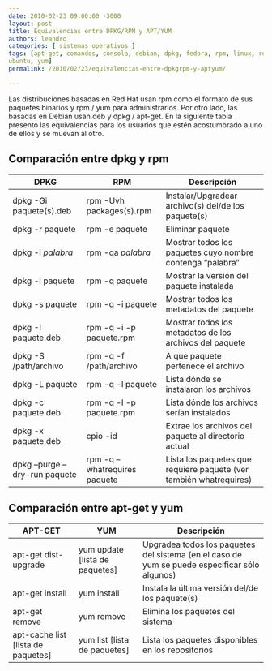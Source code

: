 ```yaml
---
date: 2010-02-23 09:00:00 -3000
layout: post
title: Equivalencias entre DPKG/RPM y APT/YUM
authors: leandro
categories: [ sistemas operativos ]
tags: [apt-get, comandos, consola, debian, dpkg, fedora, rpm, linux, red hat,
ubuntu, yum]
permalink: /2010/02/23/equivalencias-entre-dpkgrpm-y-aptyum/

---
```


Las distribuciones basadas en Red Hat usan rpm como el formato de sus paquetes
binarios y rpm / yum para administrarlos. Por otro lado, las basadas en Debian
usan deb y dpkg / apt-get. En la siguiente tabla presento las equivalencias para
los usuarios que estén acostumbrado a uno de ellos y se muevan al otro.<!-- more -->

## Comparación entre dpkg y rpm

<table class="table table-striped table-bordered">
  <thead>
    <tr>
      <th>DPKG</th>
      <th>RPM</th>
      <th>Descripción</th>
    </tr>
  </thead>
  <tbody>
    <tr>
      <td>dpkg -Gi paquete(s).deb</td>
      <td>rpm -Uvh packages(s).rpm</td>
      <td>Instalar/Upgradear archivo(s) del/de los paquete(s)</td>
    </tr>
    <tr>
      <td>dpkg -r paquete</td>
      <td>rpm -e paquete</td>
      <td>Eliminar paquete</td>
    </tr>
    <tr>
      <td>dpkg -l <em>palabra</em></td>
      <td>rpm -qa <em>palabra</em></td>
      <td>Mostrar todos los paquetes cuyo nombre contenga “palabra”</td>
    </tr>
    <tr>
      <td>dpkg -l paquete</td>
      <td>rpm -q paquete</td>
      <td>Mostrar la versión del paquete instalada</td>
    </tr>
    <tr>
      <td>dpkg -s paquete</td>
      <td>rpm -q -i paquete</td>
      <td>Mostrar todos los metadatos del paquete</td>
    </tr>
    <tr>
      <td>dpkg -I paquete.deb</td>
      <td>rpm -q -i -p paquete.rpm</td>
      <td>Mostrar todos los metadatos de los archivos del paquete</td>
    </tr>
    <tr>
      <td>dpkg -S /path/archivo</td>
      <td>rpm -q -f /path/archivo</td>
      <td>A que paquete pertenece el archivo</td>
    </tr>
    <tr>
      <td>dpkg -L paquete</td>
      <td>rpm -q -l paquete</td>
      <td>Lista dónde se instalaron los archivos</td>
    </tr>
    <tr>
      <td>dpkg -c paquete.deb</td>
      <td>rpm -q -l -p paquete.rpm</td>
      <td>Lista dónde los archivos serían instalados</td>
    </tr>
    <tr>
      <td>dpkg -x paquete.deb</td>
      <td>cpio -id</td>
      <td>Extrae los archivos del paquete al directorio actual</td>
    </tr>
    <tr>
      <td>dpkg –purge –dry-run paquete</td>
      <td>rpm -q –whatrequires paquete</td>
      <td>Lista los paquetes que requiere paquete (ver también whatrequires)</td>
    </tr>
  </tbody>
</table>

## Comparación entre apt-get y yum

<table class="table table-striped table-bordered">
  <thead>
    <tr>
      <th>APT-GET</th>
      <th>YUM</th>
      <th>Descripción</th>
    </tr>
  </thead>
  <tbody>
    <tr>
      <td>apt-get dist-upgrade</td>
      <td>yum update [lista de paquetes]</td>
      <td>Upgradea todos los paquetes del sistema (en el caso de yum se puede especificar sólo algunos)</td>
    </tr>
    <tr>
      <td>apt-get install</td>
      <td>yum install</td>
      <td>Instala la última versión del/de los paquete(s)</td>
    </tr>
    <tr>
      <td>apt-get remove</td>
      <td>yum remove</td>
      <td>Elimina los paquetes del sistema</td>
    </tr>
    <tr>
      <td>apt-cache list [lista de paquetes]</td>
      <td>yum list [lista de paquetes]</td>
      <td>Lista los paquetes disponibles en los repositorios</td>
    </tr>
  </tbody>
</table>


